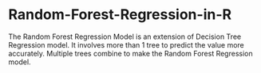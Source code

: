 # Random-Forest-Regression-in-R
The Random Forest Regression Model is an extension of Decision Tree Regression model. It involves more than 1 tree to predict the value more accurately. Multiple trees combine to make the Random Forest Regression model.
